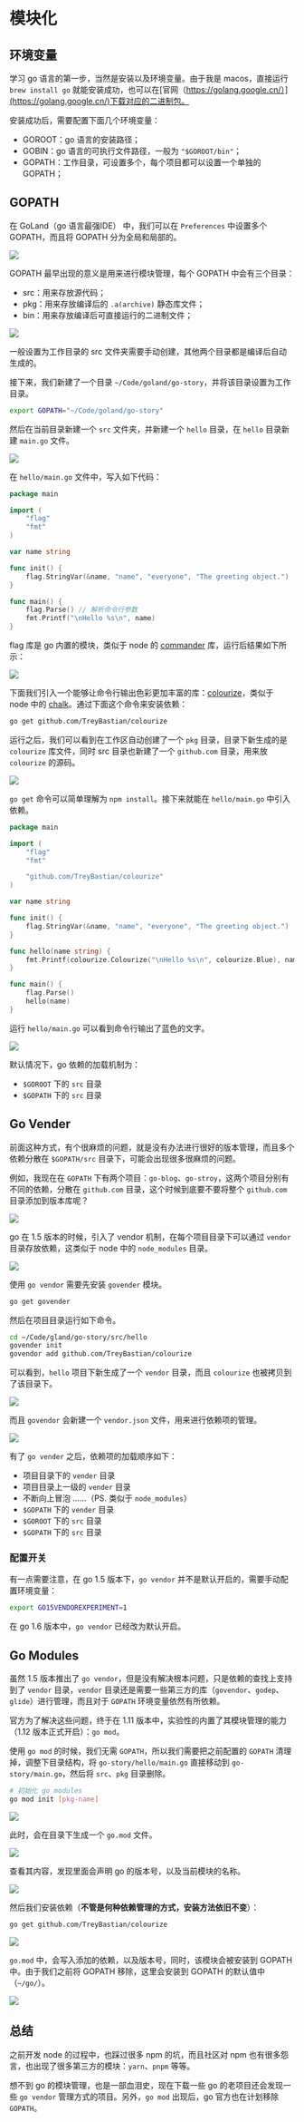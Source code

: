 # 模块化

## 环境变量

学习 go 语言的第一步，当然是安装以及环境变量。由于我是 macos，直接运行 `brew install go` 就能安装成功，也可以在[官网（https://golang.google.cn/）](https://golang.google.cn/)下载对应的二进制包。

安装成功后，需要配置下面几个环境变量：

- GOROOT：go 语言的安装路径；
- GOBIN：go 语言的可执行文件路径，一般为 `"$GOROOT/bin"`；
- GOPATH：工作目录，可设置多个，每个项目都可以设置一个单独的GOPATH；

## GOPATH

在 GoLand（go 语言最强IDE） 中，我们可以在 `Preferences` 中设置多个 GOPATH，而且将 GOPATH 分为全局和局部的。

![](https://file.shenfq.com/pic/20210402194612.png)

GOPATH 最早出现的意义是用来进行模块管理，每个 GOPATH 中会有三个目录：

- src：用来存放源代码；
- pkg：用来存放编译后的 `.a(archive)` 静态库文件；
- bin：用来存放编译后可直接运行的二进制文件；

![](https://file.shenfq.com/pic/20210402194916.png)

一般设置为工作目录的 src 文件夹需要手动创建，其他两个目录都是编译后自动生成的。

接下来，我们新建了一个目录 `~/Code/goland/go-story`，并将该目录设置为工作目录。

```bash
export GOPATH="~/Code/goland/go-story"
```

然后在当前目录新建一个 `src` 文件夹，并新建一个 `hello` 目录，在 `hello` 目录新建 `main.go` 文件。

![](https://file.shenfq.com/pic/20210405141212.png)

在 `hello/main.go` 文件中，写入如下代码：

```go
package main

import (
	"flag"
	"fmt"
)

var name string

func init() {
	flag.StringVar(&name, "name", "everyone", "The greeting object.")
}

func main() {
	flag.Parse() // 解析命令行参数
	fmt.Printf("\nHello %s\n", name)
}
```

flag 库是 go 内置的模块，类似于 node 的 [commander](https://www.npmjs.com/package/commander) 库，运行后结果如下所示：

![](https://file.shenfq.com/pic/20210405143954.png)

下面我们引入一个能够让命令行输出色彩更加丰富的库：[colourize](https://github.com/TreyBastian/colourize)，类似于 node 中的 [chalk](https://www.npmjs.com/package/chalk)。通过下面这个命令来安装依赖：

```bash
go get github.com/TreyBastian/colourize 
```

运行之后，我们可以看到在工作区自动创建了一个 `pkg` 目录，目录下新生成的是 `colourize` 库文件，同时 src 目录也新建了一个 `github.com` 目录，用来放 `colourize` 的源码。

![](https://file.shenfq.com/pic/20210405141929.png)

`go get` 命令可以简单理解为 `npm install`。接下来就能在 `hello/main.go` 中引入依赖。

```go
package main

import (
	"flag"
	"fmt"

	"github.com/TreyBastian/colourize"
)

var name string

func init() {
	flag.StringVar(&name, "name", "everyone", "The greeting object.")
}

func hello(name string) {
	fmt.Printf(colourize.Colourize("\nHello %s\n", colourize.Blue), name)
}

func main() {
	flag.Parse()
	hello(name)
}
```

运行 `hello/main.go` 可以看到命令行输出了蓝色的文字。

![](https://file.shenfq.com/pic/20210405142320.png)

默认情况下，go 依赖的加载机制为：

- `$GOROOT` 下的 `src` 目录
- `$GOPATH` 下的 `src` 目录

## Go Vender

前面这种方式，有个很麻烦的问题，就是没有办法进行很好的版本管理，而且多个依赖分散在 `$GOPATH/src` 目录下，可能会出现很多很麻烦的问题。

例如，我现在在 `GOPATH` 下有两个项目：`go-blog`、`go-stroy`，这两个项目分别有不同的依赖，分散在 `github.com` 目录，这个时候到底要不要将整个 `github.com` 目录添加到版本库呢？

![](https://file.shenfq.com/pic/20210405150429.png)

go 在 1.5 版本的时候，引入了 vendor 机制，在每个项目目录下可以通过 `vendor` 目录存放依赖，这类似于 node 中的 `node_modules` 目录。

![](https://file.shenfq.com/pic/20210405150802.png)

使用 `go vendor` 需要先安装 `govender` 模块。

```bash
go get govender
```

然后在项目目录运行如下命令。

```bash
cd ~/Code/gland/go-story/src/hello
govender init
govendor add github.com/TreyBastian/colourize
```

可以看到，`hello` 项目下新生成了一个 `vendor` 目录，而且 `colourize` 也被拷贝到了该目录下。

![](https://file.shenfq.com/pic/20210405150717.png)

而且 `govendor` 会新建一个 `vendor.json` 文件，用来进行依赖项的管理。

![](https://file.shenfq.com/pic/20210405151449.png)

有了 `go vender` 之后，依赖项的加载顺序如下：

- 项目目录下的 `vender` 目录
- 项目目录上一级的 `vender` 目录
- 不断向上冒泡 ……（PS. 类似于 `node_modules`）
- `$GOPATH` 下的 `vender` 目录
- `$GOROOT` 下的 `src` 目录
- `$GOPATH` 下的 `src` 目录

### 配置开关

有一点需要注意，在 go 1.5 版本下，`go vendor` 并不是默认开启的，需要手动配置环境变量：

```bash
export GO15VENDOREXPERIMENT=1
```

在 go 1.6 版本中，`go vendor` 已经改为默认开启。

## Go Modules

虽然 1.5 版本推出了 `go vendor`，但是没有解决根本问题，只是依赖的查找上支持到了 `vendor` 目录，`vendor` 目录还是需要一些第三方的库（`govendor`、`godep`、`glide`）进行管理，而且对于 `GOPATH` 环境变量依然有所依赖。

官方为了解决这些问题，终于在 1.11 版本中，实验性的内置了其模块管理的能力（1.12 版本正式开启）：`go mod`。

使用 `go mod` 的时候，我们无需 `GOPATH`，所以我们需要把之前配置的 `GOPATH` 清理掉，调整下目录结构，将 `go-story/hello/main.go` 直接移动到 `go-story/main.go`，然后将 `src`、`pkg` 目录删除。

```bash
# 初始化 go modules
go mod init [pkg-name]
```

![](https://file.shenfq.com/pic/20210405172840.png)

此时，会在目录下生成一个 `go.mod` 文件。

![](https://file.shenfq.com/pic/20210405172955.png)

查看其内容，发现里面会声明 go 的版本号，以及当前模块的名称。

![](https://file.shenfq.com/pic/20210405173448.png)

然后我们安装依赖（**不管是何种依赖管理的方式，安装方法依旧不变**）：

```bash
go get github.com/TreyBastian/colourize
```

![](https://file.shenfq.com/pic/20210405173658.png)

`go.mod` 中，会写入添加的依赖，以及版本号，同时，该模块会被安装到 GOPATH 中。由于我们之前将 GOPATH 移除，这里会安装到 GOPATH 的默认值中（`~/go/`）。

![](https://file.shenfq.com/pic/20210405173923.png)

## 总结

之前开发 node 的过程中，也踩过很多 npm 的坑，而且社区对 npm 也有很多怨言，也出现了很多第三方的模块：`yarn`、`pnpm` 等等。

想不到 go 的模块管理，也是一部血泪史，现在下载一些 go 的老项目还会发现一些 `go vendor` 管理方式的项目。另外，`go mod` 出现后，go 官方也在计划移除 `GOPATH`。



